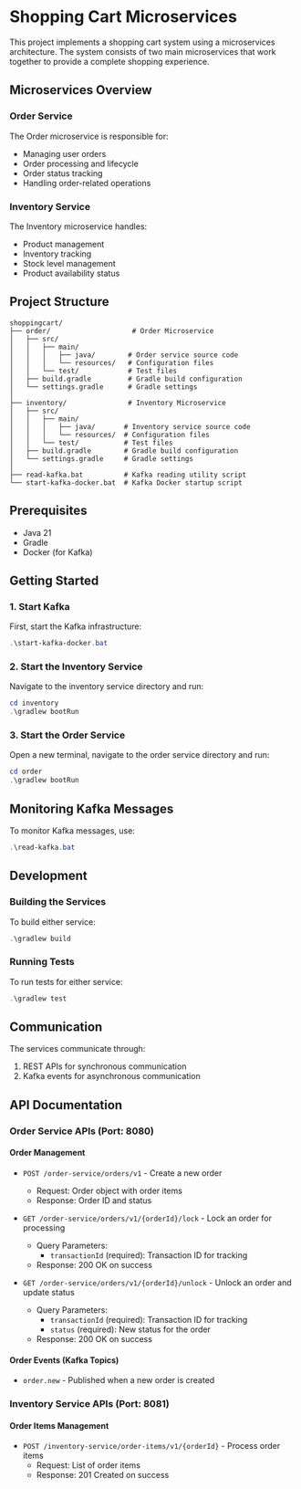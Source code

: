 # Shopping Cart Microservices

This project implements a shopping cart system using a microservices architecture. The system consists of two main microservices that work together to provide a complete shopping experience.

## Microservices Overview

### Order Service

The Order microservice is responsible for:

- Managing user orders
- Order processing and lifecycle
- Order status tracking
- Handling order-related operations

### Inventory Service

The Inventory microservice handles:

- Product management
- Inventory tracking
- Stock level management
- Product availability status

## Project Structure

```
shoppingcart/
├── order/                    # Order Microservice
│   ├── src/
│   │   ├── main/
│   │   │   ├── java/        # Order service source code
│   │   │   └── resources/   # Configuration files
│   │   └── test/            # Test files
│   ├── build.gradle         # Gradle build configuration
│   └── settings.gradle      # Gradle settings
│
├── inventory/               # Inventory Microservice
│   ├── src/
│   │   ├── main/
│   │   │   ├── java/       # Inventory service source code
│   │   │   └── resources/  # Configuration files
│   │   └── test/           # Test files
│   ├── build.gradle        # Gradle build configuration
│   └── settings.gradle     # Gradle settings
│
├── read-kafka.bat          # Kafka reading utility script
└── start-kafka-docker.bat  # Kafka Docker startup script
```

## Prerequisites

- Java 21
- Gradle
- Docker (for Kafka)

## Getting Started

### 1. Start Kafka

First, start the Kafka infrastructure:

```powershell
.\start-kafka-docker.bat
```

### 2. Start the Inventory Service

Navigate to the inventory service directory and run:

```powershell
cd inventory
.\gradlew bootRun
```

### 3. Start the Order Service

Open a new terminal, navigate to the order service directory and run:

```powershell
cd order
.\gradlew bootRun
```

## Monitoring Kafka Messages

To monitor Kafka messages, use:

```powershell
.\read-kafka.bat
```

## Development

### Building the Services

To build either service:

```powershell
.\gradlew build
```

### Running Tests

To run tests for either service:

```powershell
.\gradlew test
```

## Communication

The services communicate through:

1. REST APIs for synchronous communication
2. Kafka events for asynchronous communication

## API Documentation

### Order Service APIs (Port: 8080)

#### Order Management

- `POST /order-service/orders/v1` - Create a new order

  - Request: Order object with order items
  - Response: Order ID and status

- `GET /order-service/orders/v1/{orderId}/lock` - Lock an order for processing

  - Query Parameters:
    - `transactionId` (required): Transaction ID for tracking
  - Response: 200 OK on success

- `GET /order-service/orders/v1/{orderId}/unlock` - Unlock an order and update status
  - Query Parameters:
    - `transactionId` (required): Transaction ID for tracking
    - `status` (required): New status for the order
  - Response: 200 OK on success

#### Order Events (Kafka Topics)

- `order.new` - Published when a new order is created

### Inventory Service APIs (Port: 8081)

#### Order Items Management

- `POST /inventory-service/order-items/v1/{orderId}` - Process order items
  - Request: List of order items
  - Response: 201 Created on success
